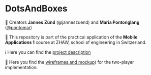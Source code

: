 # DotsAndBoxes

👥 Creators **Jannes Zünd** (@janneszuend) and **Maria Pontonglang** ([@pontomar](https://github.com/pontomar))

📱 This repository is part of the practical application of the **Mobile Applications 1** course at ZHAW, school of engineering in Switzerland.

ℹ️ Here you can find the [project description](https://github.com/pontomar/DotsAndBoxes/blob/main/projectDescription.md)

:art: Here you find the [wireframes and mockup](https://github.com/pontomar/DotsAndBoxes/blob/main/labs/lab03/DotsAndBoxes.pdf)) for the two-player implementation.
